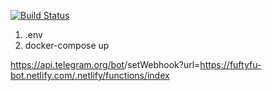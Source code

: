 [![Build Status](https://travis-ci.org/zinovik/fuftyfu-bot.svg?branch=master)](https://travis-ci.org/zinovik/fuftyfu-bot)

1. .env
2. docker-compose up

https://api.telegram.org/bot<TOKEN>/setWebhook?url=https://fuftyfu-bot.netlify.com/.netlify/functions/index